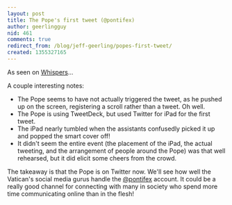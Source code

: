 ```yaml
---
layout: post
title: The Pope's first tweet (@pontifex)
author: geerlingguy
nid: 461
comments: true
redirect_from: /blog/jeff-geerling/popes-first-tweet/
created: 1355327165
---
```

As seen on <a href="http://whispersintheloggia.blogspot.com/2012/12/habemuspapam-pope-tweets.html">Whispers</a>...

A couple interesting notes:

<ul>
<li>The Pope seems to have not actually triggered the tweet, as he pushed up on the screen, registering a scroll rather than a tweet. Oh well.</li>
<li>The Pope is using TweetDeck, but used Twitter for iPad for the first tweet.</li>
<li>The iPad nearly tumbled when the assistants confusedly picked it up and popped the smart cover off!</li>
<li>It didn't seem the entire event (the placement of the iPad, the actual tweeting, and the arrangement of people around the Pope) was that well rehearsed, but it did elicit some cheers from the crowd.</li>
</ul>

The takeaway is that the Pope is on Twitter now. We'll see how well the Vatican's social media gurus handle the <a href="https://twitter.com/Pontifex">@pontifex</a> account. It could be a really good channel for connecting with many in society who spend more time communicating online than in the flesh!

